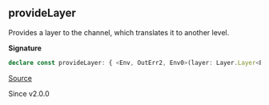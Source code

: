 ## provideLayer

Provides a layer to the channel, which translates it to another level.

**Signature**

```ts
declare const provideLayer: { <Env, OutErr2, Env0>(layer: Layer.Layer<Env, OutErr2, Env0>): <OutElem, InElem, OutErr, InErr, OutDone, InDone>(self: Channel<OutElem, InElem, OutErr, InErr, OutDone, InDone, Env>) => Channel<OutElem, InElem, OutErr2 | OutErr, InErr, OutDone, InDone, Env0>; <OutElem, InElem, OutErr, InErr, OutDone, InDone, Env, OutErr2, Env0>(self: Channel<OutElem, InElem, OutErr, InErr, OutDone, InDone, Env>, layer: Layer.Layer<Env, OutErr2, Env0>): Channel<OutElem, InElem, OutErr | OutErr2, InErr, OutDone, InDone, Env0>; }
```

[Source](https://github.com/Effect-TS/effect/tree/main/packages/effect/src/Channel.ts#L1758)

Since v2.0.0